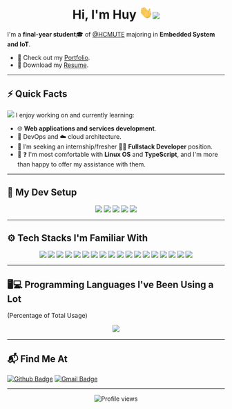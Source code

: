 <h1 align="center">
Hi, I'm Huy <img src="https://raw.githubusercontent.com/ABSphreak/ABSphreak/master/gifs/Hi.gif" height="30px"><img height="30px" src="https://emojis.slackmojis.com/emojis/images/1531849430/4246/blob-sunglasses.gif?1531849430"></h1>

I'm a **final-year student**🎓 of [@HCMUTE](https://hcmute.edu.vn/) majoring in **Embedded System and IoT**. 
 
  - 📙 Check out my [Portfolio](https://tranquochuy645.github.io).
  - 📝 Download my [Resume](https://tranquochuy645.github.io/assets/tranquochuy.pdf).

---

## ⚡️ Quick Facts
<img src="https://media.giphy.com/media/WUlplcMpOCEmTGBtBW/giphy.gif" width="30">  I enjoy working on and currently learning:
  - 🌐 **Web applications and services development**.
  - 🤖 DevOps and ☁️ cloud architecture.
  - 💼 I’m seeking an internship/fresher 👨‍💻 **Fullstack Developer** position.
  - 💬 ❓ I'm most comfortable with **Linux OS** and **TypeScript**, and I'm more than happy to offer my assistance with them.

---

## 🚀 My Dev Setup
<p align="center">
<img src="https://img.shields.io/badge/Linux-FCC624?style=for-the-badge&logo=linux&logoColor=black" >
<img src="https://img.shields.io/badge/Debian-A81D33?style=for-the-badge&logo=debian&logoColor=white"/>
<img src="https://img.shields.io/badge/Visual_Studio_Code-0078D4?style=for-the-badge&logo=visual%20studio%20code&logoColor=white"> 
<img src="https://img.shields.io/badge/GNU%20Bash-4EAA25?style=for-the-badge&logo=GNU%20Bash&logoColor=white">
<img src="https://a11ybadges.com/badge?logo=postman">
</p>
</p>

---

## ⚙️ Tech Stacks I'm Familiar With
<p align="center">
<img src="https://img.shields.io/badge/GIT-E44C30?style=for-the-badge&logo=git&logoColor=white">
<img src="https://img.shields.io/badge/node.js-6DA55F?style=for-the-badge&logo=node.js&logoColor=white">
<img src="https://a11ybadges.com/badge?logo=react">
<img src="https://a11ybadges.com/badge?logo=nginx">
<img src="https://a11ybadges.com/badge?logo=webrtc">
<img src="https://img.shields.io/badge/AWS-%23FF9900.svg?style=for-the-badge&logo=amazon-aws&logoColor=white">
<img src="https://a11ybadges.com/badge?logo=docker">
<img src="https://img.shields.io/badge/express.js-%23404d59.svg?style=for-the-badge&logo=express&logoColor=%2361DAFB">
<img src="https://a11ybadges.com/badge?logo=vite">
<img src="https://img.shields.io/badge/Socket.io-black?style=for-the-badge&logo=socket.io&badgeColor=010101">
<img src="https://img.shields.io/badge/React_Router-CA4245?style=for-the-badge&logo=react-router&logoColor=white">
<img src="https://a11ybadges.com/badge?logo=jsonwebtokens">
<img src="https://a11ybadges.com/badge?logo=mongodb">
<img src="https://img.shields.io/badge/Firebase-039BE5?style=for-the-badge&logo=Firebase&logoColor=orange">
<img src="https://a11ybadges.com/badge?logo=arduino">
<img src="https://a11ybadges.com/badge?logo=raspberrypi">
<img src="https://img.shields.io/badge/unity-%23000000.svg?style=for-the-badge&logo=unity&logoColor=white">
<img src="https://img.shields.io/badge/espressif-E7352C?style=for-the-badge&logo=espressif&logoColor=white"/>

---

## 🖥️💻 Programming Languages I've Been Using a Lot 
(Percentage of Total Usage)
<p align="center">
<img  src="https://github-readme-stats-git-masterrstaa-rickstaa.vercel.app/api/top-langs?username=tranquochuy645&langs_count=8&layout=normal&hide_title=true&hide_border=true&theme=transparent&title_color=fc5203&card_width=600"/>
</p>

---

## 📬 Find Me At
[![Github Badge](http://img.shields.io/badge/-Github-black?style=flat-square&logo=github&link=https://github.com/tranquochuy645)](https://github.com/tranquochuy645/) 
[![Gmail Badge](https://img.shields.io/badge/-Gmail-d14836?style=flat-square&logo=Gmail&logoColor=white&link=mailto:tranquochuy645@gmail.com)](mailto:tranquochuy645@gmail.com)

---

<p align="center">
  <img src="https://komarev.com/ghpvc/?username=tranquochuy645&label=Profile%20views&color=0e75b6&style=flat" alt="Profile views" /> 
</p>